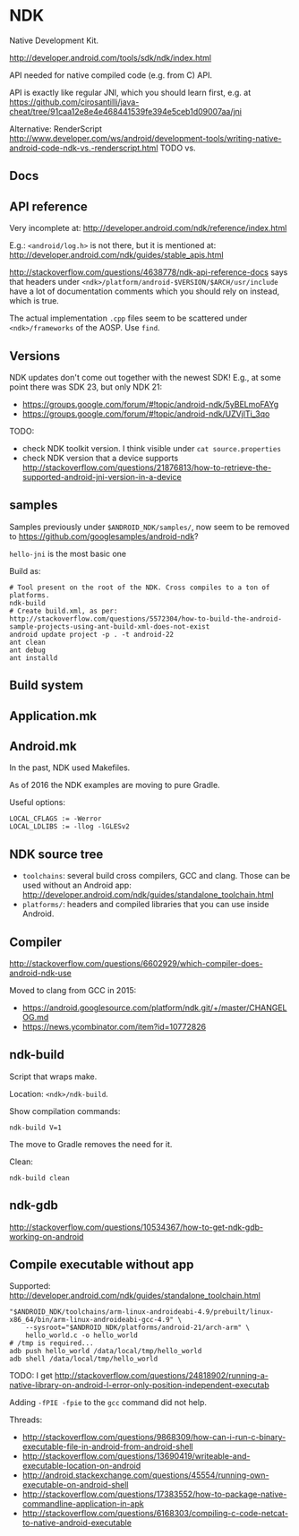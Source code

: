 # NDK

Native Development Kit.

<http://developer.android.com/tools/sdk/ndk/index.html>

API needed for native compiled code (e.g. from C) API.

API is exactly like regular JNI, which you should learn first, e.g. at <https://github.com/cirosantilli/java-cheat/tree/91caa12e8e4e468441539fe394e5ceb1d09007aa/jni>

Alternative: RenderScript <http://www.developer.com/ws/android/development-tools/writing-native-android-code-ndk-vs.-renderscript.html> TODO vs.

## Docs

## API reference

Very incomplete at: <http://developer.android.com/ndk/reference/index.html>

E.g.: `<android/log.h>` is not there, but it is mentioned at: <http://developer.android.com/ndk/guides/stable_apis.html>

<http://stackoverflow.com/questions/4638778/ndk-api-reference-docs> says that headers under `<ndk>/platform/android-$VERSION/$ARCH/usr/include` have a lot of documentation comments which you should rely on instead, which is true.

The actual implementation `.cpp` files seem to be scattered under `<ndk>/frameworks` of the AOSP. Use `find`.

## Versions

NDK updates don't come out together with the newest SDK! E.g., at some point there was SDK 23, but only NDK 21:

- <https://groups.google.com/forum/#!topic/android-ndk/5yBELmoFAYg>
- <https://groups.google.com/forum/#!topic/android-ndk/UZVjlTi_3qo>

TODO:

- check NDK toolkit version. I think visible under `cat source.properties`
- check NDK version that a device supports <http://stackoverflow.com/questions/21876813/how-to-retrieve-the-supported-android-jni-version-in-a-device>

## samples

Samples previously under `$ANDROID_NDK/samples/`, now seem to be removed to <https://github.com/googlesamples/android-ndk>?

`hello-jni` is the most basic one

Build as:

    # Tool present on the root of the NDK. Cross compiles to a ton of platforms.
    ndk-build
    # Create build.xml, as per: http://stackoverflow.com/questions/5572304/how-to-build-the-android-sample-projects-using-ant-build-xml-does-not-exist
    android update project -p . -t android-22
    ant clean
    ant debug
    ant installd

## Build system

## Application.mk

## Android.mk

In the past, NDK used Makefiles.

As of 2016 the NDK examples are moving to pure Gradle.

Useful options:

    LOCAL_CFLAGS := -Werror
    LOCAL_LDLIBS := -llog -lGLESv2

## NDK source tree

- `toolchains`: several build cross compilers, GCC and clang. Those can be used without an Android app: <http://developer.android.com/ndk/guides/standalone_toolchain.html>
- `platforms/`: headers and compiled libraries that you can use inside Android.

## Compiler

<http://stackoverflow.com/questions/6602929/which-compiler-does-android-ndk-use>

Moved to clang from GCC in 2015:

- <https://android.googlesource.com/platform/ndk.git/+/master/CHANGELOG.md>
- <https://news.ycombinator.com/item?id=10772826>

## ndk-build

Script that wraps make.

Location: `<ndk>/ndk-build`.

Show compilation commands:

    ndk-build V=1

The move to Gradle removes the need for it.

Clean:

    ndk-build clean

## ndk-gdb

<http://stackoverflow.com/questions/10534367/how-to-get-ndk-gdb-working-on-android>

## Compile executable without app

Supported: <http://developer.android.com/ndk/guides/standalone_toolchain.html>

    "$ANDROID_NDK/toolchains/arm-linux-androideabi-4.9/prebuilt/linux-x86_64/bin/arm-linux-androideabi-gcc-4.9" \
        --sysroot="$ANDROID_NDK/platforms/android-21/arch-arm" \
        hello_world.c -o hello_world
    # /tmp is required...
    adb push hello_world /data/local/tmp/hello_world
    adb shell /data/local/tmp/hello_world

TODO: I get <http://stackoverflow.com/questions/24818902/running-a-native-library-on-android-l-error-only-position-independent-executab>

Adding `-fPIE -fpie` to the `gcc` command did not help.

Threads:

- <http://stackoverflow.com/questions/9868309/how-can-i-run-c-binary-executable-file-in-android-from-android-shell>
- <http://stackoverflow.com/questions/13690419/writeable-and-executable-location-on-android>
- <http://android.stackexchange.com/questions/45554/running-own-executable-on-android-shell>
- <http://stackoverflow.com/questions/17383552/how-to-package-native-commandline-application-in-apk>
- <http://stackoverflow.com/questions/6168303/compiling-c-code-netcat-to-native-android-executable>
